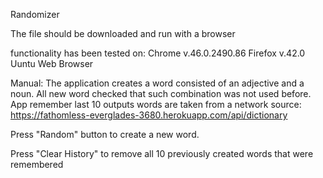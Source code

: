 Randomizer

The file should be downloaded and run with a browser

functionality has been tested on:
Chrome v.46.0.2490.86
Firefox v.42.0
Uuntu Web Browser


Manual:
The application creates a word consisted of an adjective and a noun. All new word checked that such combination was not used before. App remember last 10 outputs
words are taken from a network source: https://fathomless-everglades-3680.herokuapp.com/api/dictionary

Press "Random" button to create a new word.

Press "Clear History" to  remove all 10 previously created words that were remembered
